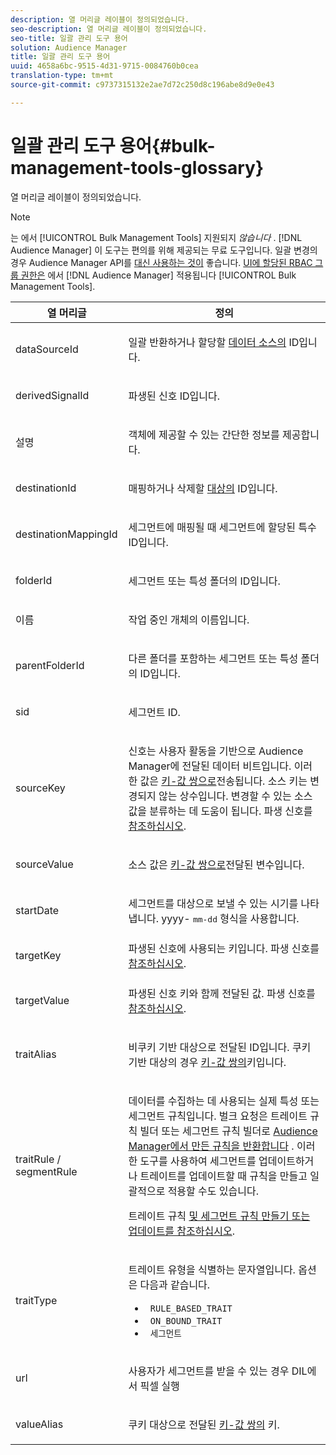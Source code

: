 ```yaml
---
description: 열 머리글 레이블이 정의되었습니다.
seo-description: 열 머리글 레이블이 정의되었습니다.
seo-title: 일괄 관리 도구 용어
solution: Audience Manager
title: 일괄 관리 도구 용어
uuid: 4658a6bc-9515-4d31-9715-0084760b0cea
translation-type: tm+mt
source-git-commit: c9737315132e2ae7d72c250d8c196abe8d9e0e43

---
```



# 일괄 관리 도구 용어{#bulk-management-tools-glossary}

열 머리글 레이블이 정의되었습니다.

<!-- 

<p>r_bulk_glossary.xml </p>

 -->

>[!NOTE]
>
>는 에서 [!UICONTROL Bulk Management Tools] 지원되지 *않습니다* . [!DNL Audience Manager] 이 도구는 편의를 위해 제공되는 무료 도구입니다. 일괄 변경의 경우 Audience Manager API를 [대신 사용하는 것이](../../api/rest-api-main/aam-api-getting-started.md) 좋습니다. [UI에 할당된 RBAC 그룹 권한은](../../features/administration/administration-overview.md) 에서 [!DNL Audience Manager] 적용됩니다 [!UICONTROL Bulk Management Tools].

<table id="table_2C2BC2FB3EFC443C9A5AE18EFC6FABFD"> 
 <thead> 
  <tr> 
   <th colname="col1" class="entry"> 열 머리글 </th> 
   <th colname="col2" class="entry"> 정의 </th> 
  </tr> 
 </thead>
 <tbody> 
  <tr> 
   <td colname="col1"> <p> <span class="term"> dataSourceId</span> </p> </td> 
   <td colname="col2"> <p>일괄 반환하거나 할당할 <a href="../../features/datasources-list-and-settings.md#data-sources-list-and-settings"> 데이터 소스의</a> ID입니다. </p> </td> 
  </tr> 
  <tr> 
   <td colname="col1"> <p> <span class="term"> derivedSignalId</span> </p> </td> 
   <td colname="col2"> <p>파생된 신호 <a href="../../features/derived-signals.md"></a> ID입니다. </p> </td> 
  </tr> 
  <tr> 
   <td colname="col1"> <p> <span class="term"> 설명</span> </p> </td> 
   <td colname="col2"> <p>객체에 제공할 수 있는 간단한 정보를 제공합니다. </p> </td> 
  </tr> 
  <tr> 
   <td colname="col1"> <p> <span class="term"> destinationId</span> </p> </td> 
   <td colname="col2"> <p>매핑하거나 삭제할 <a href="../../features/destinations/destinations.md"> 대상의</a> ID입니다. </p> </td> 
  </tr> 
  <tr> 
   <td colname="col1"> <p> <span class="term"> destinationMappingId</span> </p> </td> 
   <td colname="col2"> <p>세그먼트에 매핑될 때 세그먼트에 할당된 특수 ID입니다. </p> </td> 
  </tr> 
  <tr> 
   <td colname="col1"> <p> <span class="term"> folderId</span> </p> </td> 
   <td colname="col2"> <p>세그먼트 또는 특성 폴더의 ID입니다. </p> </td> 
  </tr> 
  <tr> 
   <td colname="col1"> <p> <span class="term"> 이름</span> </p> </td> 
   <td colname="col2"> <p>작업 중인 개체의 이름입니다. </p> </td> 
  </tr> 
  <tr> 
   <td colname="col1"> <p> <span class="term"> parentFolderId</span> </p> </td> 
   <td colname="col2"> <p>다른 폴더를 포함하는 세그먼트 또는 특성 폴더의 ID입니다. </p> </td> 
  </tr> 
  <tr> 
   <td colname="col1"> <p> <span class="term"> sid</span> </p> </td> 
   <td colname="col2"> <p>세그먼트 ID. </p> </td> 
  </tr> 
  <tr> 
   <td colname="col1"> <p> <span class="term"> sourceKey</span> </p> </td> 
   <td colname="col2"> <p>신호는 사용자 활동을 기반으로 Audience <span class="keyword"> Manager에</span> 전달된 데이터 비트입니다. 이러한 값은 <a href="../../reference/key-value-pairs-explained.md"> 키-값 쌍으로</a>전송됩니다. 소스 키는 변경되지 않는 상수입니다. 변경할 수 있는 소스 값을 분류하는 데 도움이 됩니다. 파생 신호를 <a href="../../features/derived-signals.md"> 참조하십시오</a>. </p> </td> 
  </tr> 
  <tr> 
   <td colname="col1"> <p> <span class="term"> sourceValue</span> </p> </td> 
   <td colname="col2"> <p>소스 값은 <a href="../../reference/key-value-pairs-explained.md"> 키-값 쌍으로</a>전달된 변수입니다. </p> </td> 
  </tr> 
  <tr> 
   <td colname="col1"> <p> <span class="term"> startDate</span> </p> </td> 
   <td colname="col2"> <p>세그먼트를 대상으로 보낼 수 있는 시기를 나타냅니다. yyyy- <tt>mm-dd</tt> 형식을 사용합니다. </p> </td> 
  </tr> 
  <tr> 
   <td colname="col1"> <p> <span class="term"> targetKey</span> </p> </td> 
   <td colname="col2">파생된 신호에 사용되는 키입니다. 파생 신호를 <a href="../../features/derived-signals.md"> 참조하십시오</a>. </td> 
  </tr> 
  <tr> 
   <td colname="col1"> <p> <span class="term"> targetValue</span> </p> </td> 
   <td colname="col2"> <p>파생된 신호 키와 함께 전달된 값. 파생 신호를 <a href="../../features/derived-signals.md"> 참조하십시오</a>. </p> </td> 
  </tr> 
  <tr> 
   <td colname="col1"> <p> <span class="term"> traitAlias</span> </p> </td> 
   <td colname="col2"> <p>비쿠키 기반 대상으로 전달된 ID입니다. 쿠키 기반 대상의 경우 <a href="../../reference/key-value-pairs-explained.md"> 키-값 쌍의</a>키입니다. </p> </td> 
  </tr> 
  <tr> 
   <td colname="col1"> <p> <span class="term"> traitRule / segmentRule</span> </p> </td> 
   <td colname="col2"> <p>데이터를 수집하는 데 사용되는 실제 특성 또는 세그먼트 규칙입니다. 벌크 요청은 트레이트 규칙 빌더 <span class="keyword"> 또는</span> 세그먼트 규칙 빌더로 <a href="../../features/traits/about-trait-builder.md"> Audience Manager에서 만든 규칙을 반환합니다</a> <a href="../../features/segments/segment-builder.md"></a>. 이러한 도구를 사용하여 세그먼트를 업데이트하거나 트레이트를 업데이트할 때 규칙을 만들고 일괄적으로 적용할 수도 있습니다. </p> <p>트레이트 규칙 <a href="../../reference/bulk-management-tools/bulk-rules.md"> 및 세그먼트 규칙 만들기 또는 업데이트를 참조하십시오</a>. </p> </td> 
  </tr> 
  <tr> 
   <td colname="col1"> <p> <span class="term"> traitType</span> </p> </td> 
   <td colname="col2"> <p>트레이트 유형을 식별하는 문자열입니다. 옵션은 다음과 같습니다. </p> 
    <ul id="ul_AB5B4F87B14241DCBBE44B0B7BD4EF72"> 
     <li id="li_21F9412CDDC64FAA888C6542E284C436"> <code> RULE_BASED_TRAIT</code> </li> 
     <li id="li_5A5EA9A1EC5C45C991875EBBE7979A5A"> <code> ON_BOUND_TRAIT </code> </li> 
     <li id="li_F38B58ADE3324E97A71E3F94F11945BE"> <code> 세그먼트</code> </li> 
    </ul> </td> 
  </tr> 
  <tr> 
   <td colname="col1"> <p> <span class="term"> url</span> </p> </td> 
   <td colname="col2"> <p>사용자가 세그먼트를 받을 수 있는 경우 DIL에서 픽셀 실행 </p> </td> 
  </tr> 
  <tr> 
   <td colname="col1"> <p> <span class="term"> valueAlias</span> </p> </td> 
   <td colname="col2"> <p>쿠키 대상으로 전달된 <a href="../../reference/key-value-pairs-explained.md"> 키-값 쌍의</a> 키. </p> </td> 
  </tr> 
 </tbody> 
</table>

